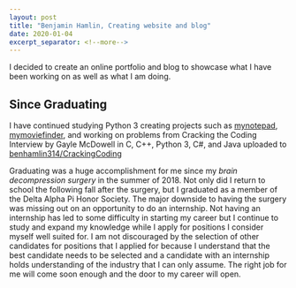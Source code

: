 ```yaml
---
layout: post
title: "Benjamin Hamlin, Creating website and blog"
date: 2020-01-04
excerpt_separator: <!--more-->
---
```


I decided to create an online portfolio and blog to showcase what I have been working on as well as what I am doing.
<!--more-->

## Since Graduating
I have continued studying Python 3 creating projects such as [mynotepad](https://github.com/benhamlin314/mynotepad), [mymoviefinder](https://github.com/benhamlin314/mymoviefinder), and working on problems from Cracking the Coding Interview by Gayle McDowell in C, C++, Python 3, C#, and Java uploaded to [benhamlin314/CrackingCoding](https://github.com/benhamlin314/CrackingCoding)

Graduating was a huge accomplishment for me since my *brain decompression surgery* in the summer of 2018. Not only did I return to school the following fall after the surgery, but I graduated as a member of the Delta Alpha Pi Honor Society. The major downside to having the surgery was missing out on an opportunity to do an internship. Not having an internship has led to some difficulty in starting my career but I continue to study and expand my knowledge while I apply for positions I consider myself well suited for. I am not discouraged by the selection of other candidates for positions that I applied for because I understand that the best candidate needs to be selected and a candidate with an internship holds understanding of the industry that I can only assume. The right job for me will come soon enough and the door to my career will open.

